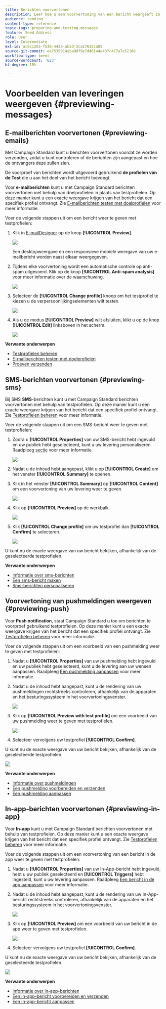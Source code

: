 ```yaml
---
title: Berichten voorvertonen
description: Leer hoe u een voorvertoning van een bericht weergeeft in de inhoudseditor of in E-mailontwerper.
audience: sending
content-type: reference
topic-tags: preparing-and-testing-messages
feature: Seed Address
role: User
level: Intermediate
exl-id: ac8c1265-f530-4438-ab2d-3ca17615ca85
source-git-commit: ee7539914aba9df9e7d46144e437c477a7e52168
workflow-type: tm+mt
source-wordcount: '623'
ht-degree: 15%

---
```


# Voorbeelden van leveringen weergeven {#previewing-messages}

## E-mailberichten voorvertonen {#previewing-emails}

Met Campaign Standard kunt u berichten voorvertonen voordat ze worden verzonden, zodat u kunt controleren of de berichten zijn aangepast en hoe de ontvangers deze zullen zien.

De voorproef van berichten wordt uitgevoerd gebruikend **de profielen van de Test** die u aan het doel van het bericht toevoegt.

Voor **e-mailberichten** kunt u met Campaign Standard berichten voorvertonen met behulp van doelprofielen in plaats van testprofielen. Op deze manier kunt u een exacte weergave krijgen van het bericht dat een specifiek profiel ontvangt. Zie [E-mailberichten testen met doelprofielen](../../sending/using/testing-messages-using-target.md) voor meer informatie.

Voer de volgende stappen uit om een bericht weer te geven met testprofielen:

1. Klik in [E-mailDesigner](../../designing/using/designing-content-in-adobe-campaign.md) op de knop **[!UICONTROL Preview]**.

   ![](assets/sending_preview.png)

   Een desktopweergave en een responsieve mobiele weergave van uw e-mailbericht worden naast elkaar weergegeven.

1. Tijdens elke voorvertoning wordt een automatische controle op anti-spam uitgevoerd. Klik op de knop **[!UICONTROL Anti-spam analysis]** voor meer informatie over de waarschuwing.

   ![](assets/sending_anti-spam_analysis.png)

1. Selecteer de **[!UICONTROL Change profile]** knoop om het testprofiel te kiezen u de verpersoonlijkingselementen wilt testen.

   ![](assets/sending_test-profile.png)

1. Als u de modus **[!UICONTROL Preview]** wilt afsluiten, klikt u op de knop **[!UICONTROL Edit]** linksboven in het scherm.

   ![](assets/sending_preview_edit.png)

**Verwante onderwerpen**

* [Testprofielen beheren](../../audiences/using/managing-test-profiles.md)
* [E-mailberichten testen met doelprofielen](../../sending/using/testing-messages-using-target.md)
* [Proeven verzenden](../../sending/using/sending-proofs.md)

## SMS-berichten voorvertonen {#previewing-sms}

Bij SMS **SMS**-berichten kunt u met Campaign Standard berichten voorvertonen met behulp van testprofielen. Op deze manier kunt u een exacte weergave krijgen van het bericht dat een specifiek profiel ontvangt. Zie [Testprofielen beheren](../../audiences/using/managing-test-profiles.md) voor meer informatie.

Voer de volgende stappen uit om een SMS-bericht weer te geven met testprofielen:

1. Zodra u **[!UICONTROL Properties]** van uw SMS-bericht hebt ingevuld en uw publiek hebt geselecteerd, kunt u uw levering personaliseren. Raadpleeg [sectie](../../channels/using/personalizing-sms-messages.md) voor meer informatie.

   ![](assets/sms_preview.png)

1. Nadat u de inhoud hebt aangepast, klikt u op **[!UICONTROL Create]** om het venster **[!UICONTROL Summary]** te openen.

1. Klik in het venster **[!UICONTROL Summary]** op **[!UICONTROL Content]** om een voorvertoning van uw levering weer te geven.

   ![](assets/sms_preview_2.png)

1. Klik op **[!UICONTROL Preview]** op de werkbalk.

   ![](assets/sms_preview_3.png)

1. Klik **[!UICONTROL Change profile]** om uw testprofiel dan **[!UICONTROL Confirm]** te selecteren.

   ![](assets/sms_preview_4.png)

U kunt nu de exacte weergave van uw bericht bekijken, afhankelijk van de geselecteerde testprofielen.

**Verwante onderwerpen**

* [Informatie over sms-berichten](../../channels/using/about-sms-messages.md)
* [Een sms-bericht maken](../../channels/using/creating-an-sms-message.md)
* [Sms-berichten personaliseren](../../channels/using/personalizing-sms-messages.md)

## Voorvertoning van pushmeldingen weergeven {#previewing-push}

Voor **Push notification**, staat Campaign Standard u toe om berichten te voorproef gebruikend testprofielen. Op deze manier kunt u een exacte weergave krijgen van het bericht dat een specifiek profiel ontvangt. Zie [Testprofielen beheren](../../audiences/using/managing-test-profiles.md) voor meer informatie.

Voer de volgende stappen uit om een voorbeeld van een pushmelding weer te geven met testprofielen:

1. Nadat u **[!UICONTROL Properties]** van uw pushmelding hebt ingevuld en uw publiek hebt geselecteerd, kunt u de levering aan uw wensen aanpassen. Raadpleeg [Een pushmelding aanpassen](../../channels/using/customizing-a-push-notification.md) voor meer informatie.

1. Nadat u de inhoud hebt aangepast, kunt u de rendering van uw pushmeldingen rechtstreeks controleren, afhankelijk van de apparaten en het besturingssysteem in het voorvertoningsvenster.

   ![](assets/push_preview.png)

1. Klik op **[!UICONTROL Preview with test profile]** om een voorbeeld van uw pushmelding weer te geven met testprofielen.

   ![](assets/push_preview_2.png)

1. Selecteer vervolgens uw testprofiel **[!UICONTROL Confirm]**.

U kunt nu de exacte weergave van uw bericht bekijken, afhankelijk van de geselecteerde testprofielen.

![](assets/push_preview_3.png)

**Verwante onderwerpen**

* [Informatie over pushmeldingen](../../channels/using/about-push-notifications.md)
* [Een pushmelding voorbereiden en verzenden](../../channels/using/preparing-and-sending-a-push-notification.md)
* [Een pushmelding aanpassen](../../channels/using/customizing-a-push-notification.md)

## In-app-berichten voorvertonen {#previewing-in-app}

Voor **In-app** kunt u met Campaign Standard berichten voorvertonen met behulp van testprofielen. Op deze manier kunt u een exacte weergave krijgen van het bericht dat een specifiek profiel ontvangt. Zie [Testprofielen beheren](../../audiences/using/managing-test-profiles.md) voor meer informatie.

Voer de volgende stappen uit om een voorvertoning van een bericht in de app weer te geven met testprofielen:

1. Nadat u **[!UICONTROL Properties]** van uw In-App-bericht hebt ingevuld, hebt u uw publiek geselecteerd en **[!UICONTROL Triggers]** hebt ingesteld, kunt u uw levering aanpassen. Raadpleeg [Een bericht in de app aanpassen](../../channels/using/customizing-an-in-app-message.md) voor meer informatie.

1. Nadat u de inhoud hebt aangepast, kunt u de rendering van uw In-App-bericht rechtstreeks controleren, afhankelijk van de apparaten en het besturingssysteem in het voorvertoningsvenster.

   ![](assets/in_app_preview.png)

1. Klik op **[!UICONTROL Preview]** om een voorbeeld van uw bericht in de app weer te geven met testprofielen.

   ![](assets/in_app_preview_2.png)

1. Selecteer vervolgens uw testprofiel **[!UICONTROL Confirm]**.

U kunt nu de exacte weergave van uw bericht bekijken, afhankelijk van de geselecteerde testprofielen.

![](assets/in_app_preview_3.png)

**Verwante onderwerpen**

* [Informatie over in-app-berichten](../../channels/using/about-in-app-messaging.md)
* [Een in-app-bericht voorbereiden en verzenden](../../channels/using/preparing-and-sending-an-in-app-message.md)
* [Een in-app-bericht aanpassen](../../channels/using/customizing-an-in-app-message.md)

